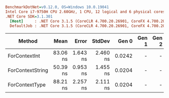 ``` ini

BenchmarkDotNet=v0.12.0, OS=Windows 10.0.19041
Intel Core i7-9750H CPU 2.60GHz, 1 CPU, 12 logical and 6 physical cores
.NET Core SDK=3.1.301
  [Host]     : .NET Core 3.1.5 (CoreCLR 4.700.20.26901, CoreFX 4.700.20.27001), X64 RyuJIT
  DefaultJob : .NET Core 3.1.5 (CoreCLR 4.700.20.26901, CoreFX 4.700.20.27001), X64 RyuJIT


```
|           Method |     Mean |    Error |   StdDev |  Gen 0 | Gen 1 | Gen 2 | Allocated |
|----------------- |---------:|---------:|---------:|-------:|------:|------:|----------:|
|    ForContextInt | 83.06 ns | 1.643 ns | 2.460 ns | 0.0242 |     - |     - |     152 B |
| ForContextString | 50.39 ns | 0.953 ns | 1.455 ns | 0.0204 |     - |     - |     128 B |
|   ForContextType | 88.21 ns | 2.257 ns | 2.111 ns | 0.0204 |     - |     - |     128 B |
